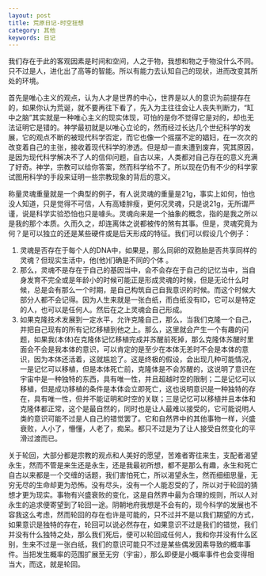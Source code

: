 ```yaml
---
layout: post
title: 荒原日记-时空狂想
category: 其他
keywords: 日记
---
```



我们存在于此的客观因素是时间和空间，人之于物，我想和物之于物没什么不同。只不过是人，进化出了高等的智能。所以有能力去认知自己的现状，进而改变其所处的环境。

首先是唯心主义的观点，认为人才是世界的中心，世界是以人的意识为前提存在的，如果你认为荒诞，就不要再往下看了，先入为主往往会让人丧失判断力，“缸中之脑”其实就是一种唯心主义的现实体现，可怕的是你不觉得它是对的，却也无法证明它是错的。神学最初就是以唯心立论的，然而经过长达几个世纪科学的发展，它的观点不断的被现代科学否定，而它也像一个摇摆不定的娼妇，在一次次的改变着自己的主张，接收着现代科学的渗透。但是却一直未遭到废弃，究其原因，是因为现代科学解决不了人的信仰问题，自古以来，人类都对自己存在的意义充满了好奇。神学，宗教可以给你答案，然而科学给不了。所以现在仍有不少的科学家试图用科学的手段来证明一些宗教现象的背后的意义。

称量灵魂重量就是一个典型的例子，有人说灵魂的重量是21g，事实上如何，怕也没人知道，只是觉得不可信，人有高矮胖瘦，更何况灵魂，只是说21g，无所谓严谨，说是科学实验恐怕也只是噱头。灵魂向来是一个抽象的概念，指的是我之所以是我的那个本质。久而久之，却连离体之说都被传的煞有其事。但是，灵魂究竟为何？是可以独立的还是某些硬件或是后天形成的特征。我们可以假设几个例子：

1. 灵魂是否存在于每个人的DNA中，如果是，那么同卵的双胞胎是否共享同样的灵魂？但现实生活中，他(他)们确是不同的个体 。
2. 那么，灵魂不是存在于自己的基因当中，会不会存在于自己的记忆当中，当自身发育不完全或是年龄小的时候可能正是形成灵魂的时候，但是无论什么时候，总是会有那么一个时期，是自己构筑自己自我意识的时候。而这个时候大部分人都不会记得。因为人生来就是一张白纸，而白纸没有ID，它可以是特定的人，也可以是任何人。然后在之上灵魂会自己形成。 
3. 如果克隆技术发展到一定水平，允许克隆自己，那么，当我们克隆一个自己，并把自己现有的所有记忆移植到他之上。那么，这里就会产生一个有趣的问题，如果我(本体)在克隆体记忆移植完成并苏醒前死掉，那么克隆体苏醒时里面会不会是我本体的意识，可以肯定的是至少在本体无恙时不会是本体的意识，因为本体还活着，这就尴尬了。这是终极的假设，会出现几种可能情况，一是记忆可以移植，但是本体死亡前，克隆体是不会苏醒的，这说明了意识在宇宙中是一种独特的东西，具有唯一性，并且超越时空的限制；二是记忆可以移植，但是成功移植的条件是本体会立即死亡，这也说明意识是一种独特的存在，具有唯一性，但并不能证明和时空的关联；三是记忆可以移植并且本体和克隆体都正常，这个是最自然的，同时也是让人最难以接受的，它可能说明人类的意识可能不过是人自己的错觉罢了。它和自然界中的其他事物一样，兴盛衰败，人小了，懵懂，人老了，痴呆。都只不过是为了让人接受自然变化的平滑过渡而已。

关于轮回，大部分都是宗教的观点和人美好的愿望，苦难者寄往来生，支配者渴望永生，然而不管是来生还是永生，还是我最初所想，都不是那么有趣，永生和死亡自古以来都是一个交缠的话题，我们害怕死亡，所以渴望永生，然而细细思量，无穷无尽的生命却更为恐怖。没有尽头，没有一个人能忍受的了，所以对于轮回的猜想才更为现实。事物有兴盛衰败的变化，这是自然界中最为合理的规则，所以人对永生的追求便寄望到了轮回一途。阴朝地府我想是不会有的，现今科学的发展也不容我这么考虑，然而轮回的存在也许是可能的，只不过并不是以我们期望的方式，如果意识是独特的存在，轮回可以说必然存在，如果意识不过是我们的错觉，我们并没有什么独特之处，那么我们死后，便可以轮回成任何人，我和你并没有什么区别，生来不过是一张白纸，我们的意识可能只不过是某些偶发因素导致的概率事件。当把发生概率的范围扩展至无穷（宇宙），那么即便是小概率事件也会变得相当大，而这，就是轮回。
